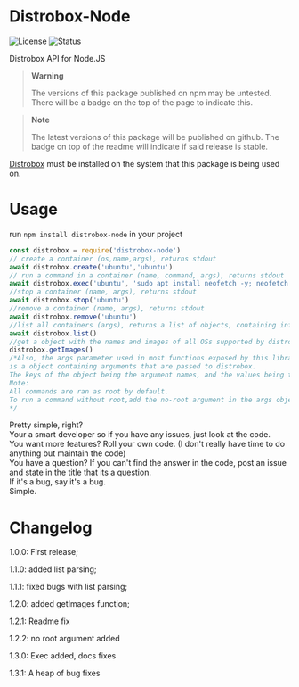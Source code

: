 # Distrobox-Node
![License](https://img.shields.io/badge/License-MIT-green?style=for-the-badge)
![Status](https://img.shields.io/badge/Status-Tested-green?style=for-the-badge)


Distrobox API for Node.JS
> __Warning__
>  
> The versions of this package published on npm may be untested. 
> There will be a badge on the top of the page to indicate this.

> __Note__
>  
> The latest versions of this package will be published on github. 
> The badge on top of the readme will indicate if said release is stable. 

[Distrobox](https://www.github.com/89luca89/distrobox) must be installed on the system that this package is being used on.  
# Usage
run `npm install distrobox-node` in your project
```js
const distrobox = require('distrobox-node')
// create a container (os,name,args), returns stdout
await distrobox.create('ubuntu','ubuntu')
// run a command in a container (name, command, args), returns stdout
await distrobox.exec('ubuntu', 'sudo apt install neofetch -y; neofetch')
//stop a container (name, args), returns stdout
await distrobox.stop('ubuntu')
//remove a container (name, args), returns stdout
await distrobox.remove('ubuntu')
//list all containers (args), returns a list of objects, containing information about each container
await distrobox.list()
//get a object with the names and images of all OSs supported by distrobox-node (usually the latest image)
distrobox.getImages()
/*Also, the args parameter used in most functions exposed by this library
is a object containing arguments that are passed to distrobox. 
The keys of the object being the argument names, and the values being the argument values.
Note:
All commands are ran as root by default. 
To run a command without root,add the no-root argument in the args object.
*/ 
```
Pretty simple, right?\
Your a smart developer so if you have any issues, just look at the code.\
You want more features? Roll your own code. (I don't really have time to do anything but maintain the code)\
You have a question?  If you can't find the answer in the code, post an issue and state in the title that its a question.   
If it's a bug, say it's a bug.  
Simple.
# Changelog
1.0.0: First release;

1.1.0: added list parsing;

1.1.1: fixed bugs with list parsing;

1.2.0: added getImages function;

1.2.1: Readme fix

1.2.2: no root argument added

1.3.0: Exec added, docs fixes

1.3.1: A heap of bug fixes
